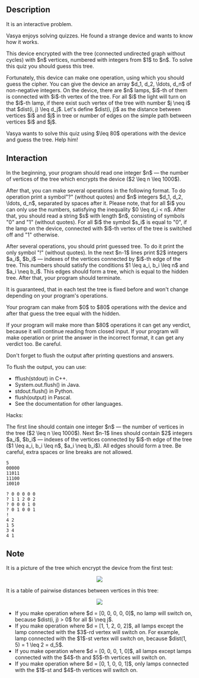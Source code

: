 ## Description

<div><p><span class="tex-font-style-bf">It is an interactive problem.</span></p><p>Vasya enjoys solving quizzes. He found a strange device and wants to know how it works.</p><p>This device encrypted with the tree (connected undirected graph without cycles) with $n$ vertices, numbered with integers from $1$ to $n$. To solve this quiz you should guess this tree.</p><p>Fortunately, this device can make one operation, using which you should guess the cipher. You can give the device an array $d_1, d_2, \ldots, d_n$ of non-negative integers. On the device, there are $n$ lamps, $i$-th of them is connected with $i$-th vertex of the tree. For all $i$ the light will turn on the $i$-th lamp, if there exist such vertex of the tree with number $j \neq i$ that $dist(i, j) \leq d_j$. Let's define $dist(i, j)$ as the distance between vertices $i$ and $j$ in tree or number of edges on the simple path between vertices $i$ and $j$.</p><p>Vasya wants to solve this quiz using $\leq 80$ operations with the device and guess the tree. Help him! </p></div><div><h2>Interaction</h2><p>In the beginning, your program should read one integer $n$&nbsp;— the number of vertices of the tree which encrypts the device ($2 \leq n \leq 1000$).</p><p>After that, you can make several operations in the following format. To do operation print a symbol"<span class="tex-font-style-tt">?</span>" (without quotes) and $n$ integers $d_1, d_2, \ldots, d_n$, separated by spaces after it. Please note, that for all $i$ you can only use the numbers, satisfying the inequality $0 \leq d_i &lt; n$. After that, you should read a string $s$ with length $n$, consisting of symbols "<span class="tex-font-style-tt">0</span>" and "<span class="tex-font-style-tt">1</span>" (without quotes). For all $i$ the symbol $s_i$ is equal to "<span class="tex-font-style-tt">0</span>", if the lamp on the device, connected with $i$-th vertex of the tree is switched off and "<span class="tex-font-style-tt">1</span>" otherwise.</p><p>After several operations, you should print guessed tree. To do it print the only symbol "<span class="tex-font-style-tt">!</span>" (without quotes). In the next $n-1$ lines print $2$ integers $a_i$, $b_i$&nbsp;— indexes of the vertices connected by $i$-th edge of the tree. This numbers should satisfy the conditions $1 \leq a_i, b_i \leq n$ and $a_i \neq b_i$. This edges should form a tree, which is equal to the hidden tree. After that, your program should terminate.</p><p>It is guaranteed, that in each test the tree is fixed before and won't change depending on your program's operations.</p><p>Your program can make from $0$ to $80$ operations with the device and after that guess the tree equal with the hidden.</p><p>If your program will make more than $80$ operations it can get any verdict, because it will continue reading from closed input. If your program will make operation or print the answer in the incorrect format, it can get any verdict too. <span class="tex-font-style-bf">Be careful.</span></p><p><span class="tex-font-style-bf">Don't forget to flush the output after printing questions and answers.</span></p><p>To flush the output, you can use: </p><ul> <li> fflush(stdout) in C++. </li><li> System.out.flush() in Java. </li><li> stdout.flush() in Python. </li><li> flush(output) in Pascal. </li><li> See the documentation for other languages. </li></ul><p><span class="tex-font-style-bf">Hacks:</span></p><p>The first line should contain one integer $n$&nbsp;— the number of vertices in the tree ($2 \leq n \leq 1000$). Next $n-1$ lines should contain $2$ integers $a_i$, $b_i$&nbsp;— indexes of the vertices connected by $i$-th edge of the tree ($1 \leq a_i, b_i \leq n$, $a_i \neq b_i$). All edges should form a tree. Be careful, extra spaces or line breaks are not allowed.</p></div>





```input1
5
00000
11011
11100
10010
```




```output1
? 0 0 0 0 0
? 1 1 2 0 2
? 0 0 0 1 0
? 0 1 0 0 1
!
4 2
1 5
3 4
4 1
```



## Note

<p>It is a picture of the tree which encrypt the device from the first test:</p><center> <img class="tex-graphics" src="file://9X9jHjmX.png" style="max-width: 100.0%;max-height: 100.0%;">   </center><p>It is a table of pairwise distances between vertices in this tree:</p><center> <img class="tex-graphics" src="file://D7rlI9U9.png" style="max-width: 100.0%;max-height: 100.0%;">   </center><ul> <li> If you make operation where $d = [0, 0, 0, 0, 0]$, no lamp will switch on, because $dist(i, j) &gt; 0$ for all $i \neq j$. </li><li> If you make operation where $d = [1, 1, 2, 0, 2]$, all lamps except the lamp connected with the $3$-rd vertex will switch on. For example, lamp connected with the $1$-st vertex will switch on, because $dist(1, 5) = 1 \leq 2 = d_5$. </li><li> If you make operation where $d = [0, 0, 0, 1, 0]$, all lamps except lamps connected with the $4$-th and $5$-th vertices will switch on. </li><li> If you make operation where $d = [0, 1, 0, 0, 1]$, only lamps connected with the $1$-st and $4$-th vertices will switch on. </li></ul>
